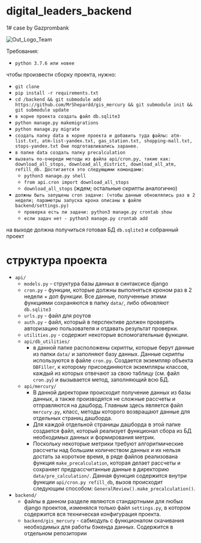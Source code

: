 # digital_leaders_backend
1# case by Gazprombank
 
![Out_Logo_Team](https://i.ibb.co/pyQp8Ww/image.png)


Требования:
* `python 3.7.6 или новее`

чтобы произвести сборку проекта, нужно:

* `git clone`
* `pip install -r requirements.txt`
* `cd /backend && git submodule add https://github.com/MrShepardd/gis_mercury && git submodule init && git submodule update`
* `в корне проекта создать файл db.sqlite3`
* `python manage.py makemigrations`
* `python manage.py migrate`
* `создать папку data в корне проекта и добавить туда файлы: atm-list.txt, atm-list-yandex.txt, gas_station.txt, shopping-mall.txt, stops-yandex.txt Они подготавливались заранее.`
* `в папке data создать папку precalculation`
* `вызвать по-очереди методы из файла api/cron.py, такие как: download_all_stops, download_all_district, download_all_atm, refill_db. Достигается это следующими командами:`
    * `python3 manage.py shell`
    * `from api.cron import download_all_stops`
    * `download_all_stops` (ждем; остальные скрипты аналогично) 
* `должны быть запущены cron задачи: (чтобы данные обновлялись раз в 2 недели; параметры запуска крона описаны в файле backend/settings.py)`
    * `проверка есть ли задачи: python3 manage.py crontab show`
    * `если задач нет - python3 manage.py crontab add`

на выходе должна получиться готовая БД `db.sqlite3` и собранный проект

# структура проекта

* `api/`
    * `models.py` - структура базы данных в синтаксисе django
    * `cron.py` - функции, которые должны выполняться кроном раз в 2 недели + доп функции. Все данные, полученные этими функциями сохраняются в папку `data/`, либо обновляют `db.sqlite3`
    * `urls.py` - файл для роутов
    * `auth.py` - файл, который в перспективе должен проверять авторизацию пользователя и отдавать результат проверки.
    * `utilities.py` - содержит некоторые вспомогательные функции.
    * `api/db_utilities/`
        * в данной папке расположены скрипты, которые берут данные из папки `data/` и заполняют базу данных. Данные скрипты используются в файле `cron.py`. Создается экземпляр объекта `DBFiller`, к которому присоединяются экземпляры классов, каждый из которых отвечают за свою таблицу (см. файл `cron.py`) и вызывается метод, заполняющий всю БД. 
    * `api/mercury/`
        * В данной директории происходит получение данных из базы данных, а также производятся не сложные рассчеты и отправляются на дашборд. Главным здесь является файл `mercury.py`, класс, методы которого возвращают данные для отдельных страниц дашборда.
        * Для каждой отдельной страницы дашборда в этой папке создается файл, который реализует функционал сбора из БД необходимых данных и формирования метрик.
        * Поскольку некоторые метрики требуют алгоритмические рассчеты над большим количеством данных и их нельзя достать за короткое время, в ряде файлов реализована функция `make_precalculation`, которая делает рассчеты и сохраняет предрассчитанные данные в директорию `data/pre_calculation/`. Данная функция содержится внутри функции `api/cron.py refill_db`, вызов происходит следующим способом: `GeneralReview().make_precalculation()`.
* `backend/`
    * файлы в данном разделе являются стандартными для любых django проектов, изменялся только файл `settings.py`, в котором содержится вся техническая конфигурация проекта.
    * `backend/gis_mercury` - сабмодуль с функционалом скачивания необходимых для работы бэкенда данных. Содержится в отдельном репозитории
    